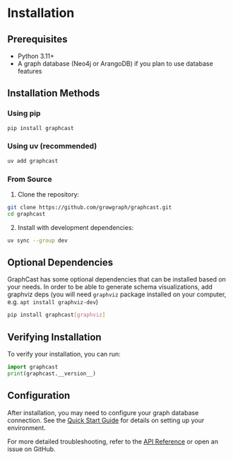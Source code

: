 # Installation

## Prerequisites

- Python 3.11+
- A graph database (Neo4j or ArangoDB) if you plan to use database features

## Installation Methods

### Using pip

```bash
pip install graphcast
```

### Using uv (recommended)

```bash
uv add graphcast
```

### From Source

1. Clone the repository:
```bash
git clone https://github.com/growgraph/graphcast.git
cd graphcast
```

2. Install with development dependencies:
```bash
uv sync --group dev
```

## Optional Dependencies

GraphCast has some optional dependencies that can be installed based on your needs.
In order to be able to generate schema visualizations, add graphviz deps (you will need `graphviz` package installed on your computer, e.g. `apt install graphviz-dev`)

```bash
pip install graphcast[graphviz]
```

## Verifying Installation

To verify your installation, you can run:

```python
import graphcast
print(graphcast.__version__)
```

## Configuration

After installation, you may need to configure your graph database connection. See the [Quick Start Guide](quickstart.md) for details on setting up your environment.

For more detailed troubleshooting, refer to the [API Reference](reference/index.md) or open an issue on GitHub. 